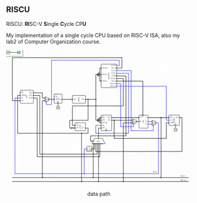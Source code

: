 ## RISCU

RISCU: **RI**SC-V **S**ingle **C**ycle CP**U**

My implementation of a single cycle CPU based on RISC-V ISA, also my lab2 of Computer Organization course.

![data path](./assets/data_path.png)

<center>data path</center></center>

